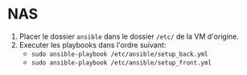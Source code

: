 # NAS

1. Placer le dossier `ansible` dans le dossier `/etc/` de la VM d'origine.
2. Executer les playbooks dans l'ordre suivant:
    - `sudo ansible-playbook /etc/ansible/setup_back.yml`
    - `sudo ansible-playbook /etc/ansible/setup_front.yml`
